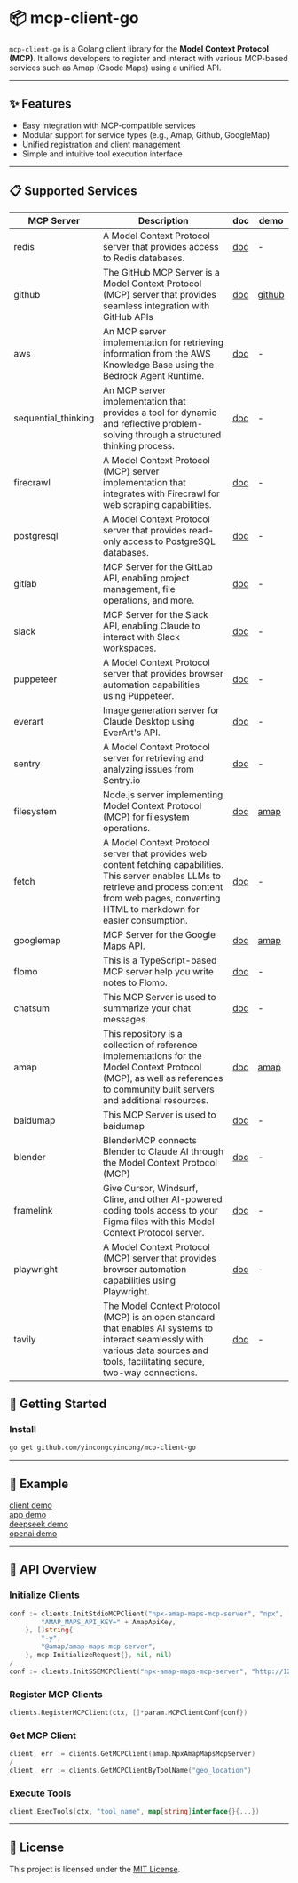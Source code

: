 # 📦 mcp-client-go

`mcp-client-go` is a Golang client library for the **Model Context Protocol (MCP)**. It allows developers to register
and interact with various MCP-based services such as Amap (Gaode Maps) using a unified API.

---

## ✨ Features

- Easy integration with MCP-compatible services
- Modular support for service types (e.g., Amap, Github, GoogleMap)
- Unified registration and client management
- Simple and intuitive tool execution interface

---

## 📋 Supported Services

| MCP Server           | 	Description                                                                                                                                                                                                  | doc                                                                                          | demo                                                                                                    |                                                                                            
|----------------------|---------------------------------------------------------------------------------------------------------------------------------------------------------------------------------------------------------------|----------------------------------------------------------------------------------------------|---------------------------------------------------------------------------------------------------------|
| redis	               | A Model Context Protocol server that provides access to Redis databases.                                                                                                                                      | [doc](https://github.com/modelcontextprotocol/servers/tree/main/src/redis)                   | -                                                                                                       |
| github	              | The GitHub MCP Server is a Model Context Protocol (MCP) server that provides seamless integration with GitHub APIs                                                                                            | [doc](https://github.com/github/github-mcp-server)                                           | [github](https://github.com/yincongcyincong/mcp-client-go/blob/main/demo/client/github/github.go)       |
| aws	                 | An MCP server implementation for retrieving information from the AWS Knowledge Base using the Bedrock Agent Runtime.                                                                                          | [doc](https://github.com/modelcontextprotocol/servers/tree/main/src/aws-kb-retrieval-server) | -                                                                                                       |
| sequential_thinking	 | An MCP server implementation that provides a tool for dynamic and reflective problem-solving through a structured thinking process.                                                                           | [doc](https://github.com/modelcontextprotocol/servers/tree/HEAD/src/sequentialthinking)      | -                                                                                                       |
| firecrawl	           | A Model Context Protocol (MCP) server implementation that integrates with Firecrawl for web scraping capabilities.                                                                                            | [doc](https://github.com/mendableai/firecrawl-mcp-server)                                    | -                                                                                                       |
| postgresql	          | A Model Context Protocol server that provides read-only access to PostgreSQL databases.                                                                                                                       | [doc](https://github.com/modelcontextprotocol/servers/tree/main/src/postgres)                | -                                                                                                       |
| gitlab	              | MCP Server for the GitLab API, enabling project management, file operations, and more.                                                                                                                        | [doc](https://github.com/modelcontextprotocol/servers/tree/main/src/gitlab)                  | -                                                                                                       |
| slack	               | MCP Server for the Slack API, enabling Claude to interact with Slack workspaces.                                                                                                                              | [doc](https://github.com/modelcontextprotocol/servers/tree/main/src/slack)                   | -                                                                                                       |
| puppeteer	           | A Model Context Protocol server that provides browser automation capabilities using Puppeteer.                                                                                                                | [doc](https://github.com/modelcontextprotocol/servers/tree/main/src/puppeteer)               | -                                                                                                       |
| everart	             | Image generation server for Claude Desktop using EverArt's API.                                                                                                                                               | [doc](https://github.com/modelcontextprotocol/servers/tree/main/src/everart)                 | -                                                                                                       |
| sentry	              | A Model Context Protocol server for retrieving and analyzing issues from Sentry.io                                                                                                                            | [doc](https://github.com/modelcontextprotocol/servers/tree/main/src/sentry)                  | -                                                                                                       |
| filesystem	          | Node.js server implementing Model Context Protocol (MCP) for filesystem operations.                                                                                                                           | [doc](https://github.com/modelcontextprotocol/servers/tree/main/src/filesystem)              | [amap](https://github.com/yincongcyincong/mcp-client-go/blob/main/demo/client/filesystem/filesystem.go) |
| fetch	               | A Model Context Protocol server that provides web content fetching capabilities. This server enables LLMs to retrieve and process content from web pages, converting HTML to markdown for easier consumption. | [doc](https://github.com/modelcontextprotocol/servers/tree/main/src/fetch)                   | -                                                                                                       |
| googlemap	           | MCP Server for the Google Maps API.                                                                                                                                                                           | [doc](https://github.com/modelcontextprotocol/servers/tree/main/src/google-maps)             | [amap](https://github.com/yincongcyincong/mcp-client-go/blob/main/demo/client/googlemap/googlemap.go)  |
| flomo	               | This is a TypeScript-based MCP server help you write notes to Flomo.                                                                                                                                          | [doc](https://github.com/chatmcp/mcp-server-flomo)                                           | -                                                                                                       |
| chatsum	             | This MCP Server is used to summarize your chat messages.                                                                                                                                                      | [doc](https://github.com/chatmcp/mcp-server-chatsum)                                         | -                                                                                                       |
| amap	                | This repository is a collection of reference implementations for the Model Context Protocol (MCP), as well as references to community built servers and additional resources.                                 | [doc](https://github.com/modelcontextprotocol/servers)                                       | [amap](https://github.com/yincongcyincong/mcp-client-go/blob/main/demo/client/amap/amap.go)             |
| baidumap	            | This MCP Server is used to baidumap                                                                                                                                                                           | [doc](https://github.com/baidu-maps/mcp)                                                     | -                                                                                                       |
| blender	             | BlenderMCP connects Blender to Claude AI through the Model Context Protocol (MCP)                                                                                                                             | [doc](https://github.com/ahujasid/blender-mcp)                                               | -                                                                                                       |
| framelink	           | Give Cursor, Windsurf, Cline, and other AI-powered coding tools access to your Figma files with this Model Context Protocol server.                                                                           | [doc](https://github.com/GLips/Figma-Context-MCP)                                            | -                                                                                                       |
| playwright	          | A Model Context Protocol (MCP) server that provides browser automation capabilities using Playwright.                                                                                                         | [doc](https://github.com/microsoft/playwright-mcp)                                                                                      | -                                                                                                       |
| tavily	              | The Model Context Protocol (MCP) is an open standard that enables AI systems to interact seamlessly with various data sources and tools, facilitating secure, two-way connections.                            | [doc](https://github.com/tavily-ai/tavily-mcp)                                               | -                                                                                                       |

## 🚀 Getting Started

### Install

```bash
go get github.com/yincongcyincong/mcp-client-go
```

---

## 🧪 Example

[client demo](https://github.com/yincongcyincong/mcp-client-go/tree/main/demo/client)    
[app demo](https://github.com/yincongcyincong/mcp-client-go/tree/main/demo/app)     
[deepseek demo](https://github.com/yincongcyincong/mcp-client-go/blob/main/demo/app/deepseek/deepseek.go)       
[openai demo](https://github.com/yincongcyincong/mcp-client-go/blob/main/demo/app/openai/openai.go)     

---

## 🧱 API Overview

### Initialize Clients

```go
conf := clients.InitStdioMCPClient("npx-amap-maps-mcp-server", "npx", []string{
		"AMAP_MAPS_API_KEY=" + AmapApiKey,
	}, []string{
		"-y",
		"@amap/amap-maps-mcp-server",
	}, mcp.InitializeRequest{}, nil, nil)
/
conf := clients.InitSSEMCPClient("npx-amap-maps-mcp-server", "http://127.0.0.1", nil, nil, nil)
```

### Register MCP Clients

```go
clients.RegisterMCPClient(ctx, []*param.MCPClientConf{conf})
```

### Get MCP Client

```go
client, err := clients.GetMCPClient(amap.NpxAmapMapsMcpServer)
/
client, err := clients.GetMCPClientByToolName("geo_location")
```

### Execute Tools

```go
client.ExecTools(ctx, "tool_name", map[string]interface{}{...})
```

---

## 📄 License

This project is licensed under the [MIT License](./LICENSE).
